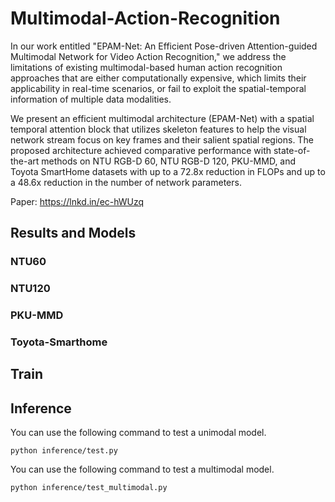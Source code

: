 # Multimodal-Action-Recognition
In our work entitled "EPAM-Net: An Efficient Pose-driven Attention-guided Multimodal Network for Video Action Recognition," we address the limitations of existing multimodal-based human action recognition approaches that are either computationally expensive, which limits their applicability in real-time scenarios, or fail to exploit the spatial-temporal information of multiple data modalities. 

We present an efficient multimodal architecture (EPAM-Net) with a spatial temporal attention block that utilizes skeleton features to help the visual network stream focus on key frames and their salient spatial regions. The proposed architecture achieved comparative performance with state-of-the-art methods on NTU RGB-D 60, NTU RGB-D 120, PKU-MMD, and Toyota
SmartHome datasets with up to a 72.8x reduction in FLOPs and up to a 48.6x reduction in the number of network parameters.
 
Paper: https://lnkd.in/ec-hWUzq

## Results and Models

### NTU60

### NTU120

### PKU-MMD

### Toyota-Smarthome

## Train

## Inference 
You can use the following command to test a unimodal model.
```shell
python inference/test.py
```
You can use the following command to test a multimodal model.
```shell
python inference/test_multimodal.py
```
